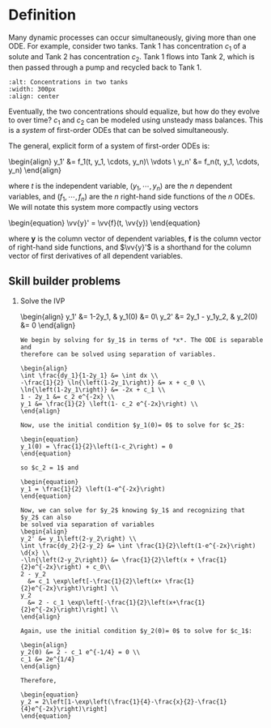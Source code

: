 # Definition

Many dynamic processes can occur simultaneously, giving more than one ODE.
For example, consider two tanks. Tank 1 has concentration $c_1$ of a solute and
Tank 2 has concentration $c_2$. Tank 1 flows into Tank 2, which is then passed
through a pump and recycled back to Tank 1.

```{image} ./_images/tank-system.JPG
:alt: Concentrations in two tanks
:width: 300px
:align: center
```

Eventually, the two concentrations should equalize, but how do they evolve to
over time? $c_1$ and $c_2$ can be modeled using unsteady mass balances. This
is a *system* of first-order ODEs that can be solved simultaneously.

The general, explicit form of a system of first-order ODEs is:

\begin{align}
y_1' &= f_1(t, y_1, \cdots, y_n)\\
\vdots \\
y_n' &= f_n(t, y_1, \cdots, y_n)
\end{align}

where *t* is the independent variable, $(y_1, \cdots, y_n)$ are the *n*
dependent variables, and $(f_1, \cdots, f_n)$ are the *n* right-hand side
functions of the *n* ODEs. We will notate this system more compactly using
vectors

\begin{equation}
\vv{y}' = \vv{f}(t, \vv{y})
\end{equation}

where **y** is the column vector of dependent variables, **f** is the column
vector of right-hand side functions, and $\vv{y}'$ is a shorthand for the
column vector of first derivatives of all dependent variables.

## Skill builder problems

1. Solve the IVP

   \begin{align}
   y_1' &= 1-2y_1, & y_1(0) &= 0\\
   y_2' &= 2y_1 - y_1y_2, & y_2(0) &= 0
   \end{align}

   ```{solution}
   We begin by solving for $y_1$ in terms of *x*. The ODE is separable and
   therefore can be solved using separation of variables.

   \begin{align}
   \int \frac{dy_1}{1-2y_1} &= \int dx \\
   -\frac{1}{2} \ln{\left(1-2y_1\right)} &= x + c_0 \\
   \ln{\left(1-2y_1\right)} &= -2x + c_1 \\
   1 - 2y_1 &= c_2 e^{-2x} \\
   y_1 &= \frac{1}{2} \left(1- c_2 e^{-2x}\right) \\
   \end{align}

   Now, use the initial condition $y_1(0)= 0$ to solve for $c_2$:

   \begin{equation}
   y_1(0) = \frac{1}{2}\left(1-c_2\right) = 0
   \end{equation}

   so $c_2 = 1$ and

   \begin{equation}
   y_1 = \frac{1}{2} \left(1-e^{-2x}\right)
   \end{equation}

   Now, we can solve for $y_2$ knowing $y_1$ and recognizing that $y_2$ can also
   be solved via separation of variables
   \begin{align}
   y_2' &= y_1\left(2-y_2\right) \\
   \int \frac{dy_2}{2-y_2} &= \int \frac{1}{2}\left(1-e^{-2x}\right) \d{x} \\
   -\ln{\left(2-y_2\right)} &= \frac{1}{2}\left(x + \frac{1}{2}e^{-2x}\right) + c_0\\
   2 - y_2
     &= c_1 \exp\left[-\frac{1}{2}\left(x+ \frac{1}{2}e^{-2x}\right)\right] \\
   y_2
     &= 2 - c_1 \exp\left[-\frac{1}{2}\left(x+\frac{1}{2}e^{-2x}\right)\right] \\
   \end{align}

   Again, use the initial condition $y_2(0)= 0$ to solve for $c_1$:

   \begin{align}
   y_2(0) &= 2 - c_1 e^{-1/4} = 0 \\
   c_1 &= 2e^{1/4}
   \end{align}

   Therefore,

   \begin{equation}
   y_2 = 2\left[1-\exp\left(\frac{1}{4}-\frac{x}{2}-\frac{1}{4}e^{-2x}\right)\right]
   \end{equation}
   ```
